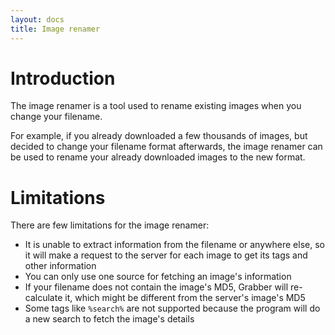```yaml
---
layout: docs
title: Image renamer
---
```




# Introduction

The image renamer is a tool used to rename existing images when you change your filename.

For example, if you already downloaded a few thousands of images, but decided to change your filename format afterwards, the image renamer can be used to rename your already downloaded images to the new format.



# Limitations

There are few limitations for the image renamer:

* It is unable to extract information from the filename or anywhere else, so it will make a request to the server for each image to get its tags and other information
* You can only use one source for fetching an image's information
* If your filename does not contain the image's MD5, Grabber will re-calculate it, which might be different from the server's image's MD5
* Some tags  like `%search%` are not supported because the program will do a new search to fetch the image's details
